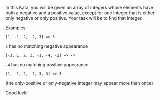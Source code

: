 In this Kata, you will be given an array of integers whose elements have both a negative and a positive value, except for one integer that is either only negative or only positive. Your task will be to find that integer. 

Examples:

`[1, -1, 2, -2, 3] => 3`

`3` has no matching negative appearance

`[-3, 1, 2, 3, -1, -4, -2] => -4`

`-4` has no matching positive appearance

`[1, -1, 2, -2, 3, 3] => 3`

(the only-positive or only-negative integer may appear more than once)

Good luck!